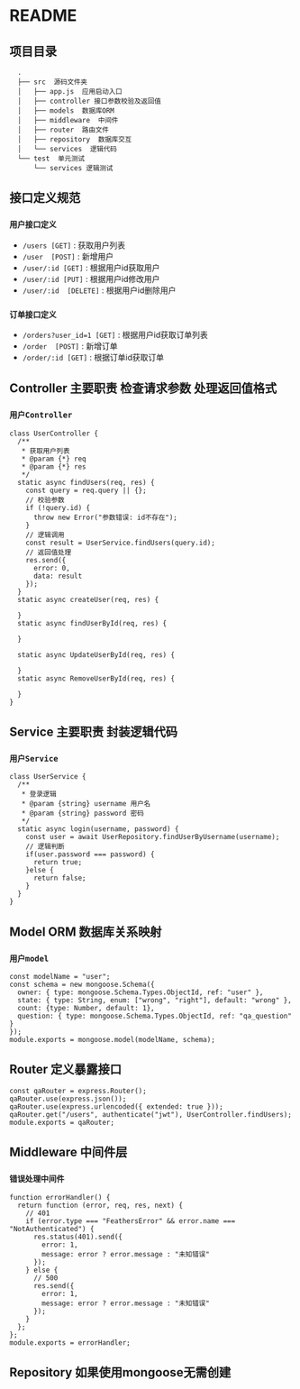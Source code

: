 # README 
 
## 项目目录 
```
  .
  ├── src  源码文件夹
  │   ├── app.js  应用启动入口
  │   ├── controller 接口参数校验及返回值
  │   ├── models  数据库ORM
  │   ├── middleware  中间件
  │   ├── router  路由文件
  │   ├── repository  数据库交互
  │   └── services  逻辑代码
  └── test  单元测试
      └── services 逻辑测试
```
## 接口定义规范 

### `用户接口定义`

- `/users [GET]` : 获取用户列表
- `/user  [POST]` : 新增用户
- `/user/:id [GET]` : 根据用户id获取用户
- `/user/:id [PUT]` : 根据用户id修改用户
- `/user/:id  [DELETE]` : 根据用户id删除用户

### `订单接口定义`

- `/orders?user_id=1 [GET]` : 根据用户id获取订单列表
- `/order  [POST]` : 新增订单
- `/order/:id [GET]` : 根据订单id获取订单
 
## Controller 主要职责 检查请求参数 处理返回值格式
### `用户Controller`
```
class UserController {
  /**
   * 获取用户列表
   * @param {*} req 
   * @param {*} res 
   */
  static async findUsers(req, res) {
    const query = req.query || {};
    // 校验参数
    if (!query.id) {
      throw new Error("参数错误: id不存在");
    }
    // 逻辑调用
    const result = UserService.findUsers(query.id);
    // 返回值处理
    res.send({
      error: 0,
      data: result
    });
  }
  static async createUser(req, res) {
    
  }
  static async findUserById(req, res) {

  }

  static async UpdateUserById(req, res) {

  }
  static async RemoveUserById(req, res) {

  }
}
```
 
## Service 主要职责 封装逻辑代码
### `用户Service`
```
class UserService {
  /**
   * 登录逻辑
   * @param {string} username 用户名
   * @param {string} password 密码
   */
  static async login(username, password) {
    const user = await UserRepository.findUserByUsername(username);
    // 逻辑判断
    if(user.password === password) {
      return true;
    }else {
      return false;
    }
  }
}
```
## Model ORM 数据库关系映射
### `用户model`
```
const modelName = "user";
const schema = new mongoose.Schema({
  owner: { type: mongoose.Schema.Types.ObjectId, ref: "user" },
  state: { type: String, enum: ["wrong", "right"], default: "wrong" },
  count: {type: Number, default: 1},
  question: { type: mongoose.Schema.Types.ObjectId, ref: "qa_question" }
});
module.exports = mongoose.model(modelName, schema);
```
## Router 定义暴露接口
```
const qaRouter = express.Router();
qaRouter.use(express.json());
qaRouter.use(express.urlencoded({ extended: true }));
qaRouter.get("/users", authenticate("jwt"), UserController.findUsers);
module.exports = qaRouter;
```
## Middleware 中间件层
### `错误处理中间件`
```
function errorHandler() {
  return function (error, req, res, next) {
    // 401
    if (error.type === "FeathersError" && error.name === "NotAuthenticated") {
      res.status(401).send({
        error: 1,
        message: error ? error.message : "未知错误"
      });
    } else {
      // 500
      res.send({
        error: 1,
        message: error ? error.message : "未知错误"
      });
    }
  };
};
module.exports = errorHandler;
```
## Repository 如果使用mongoose无需创建
